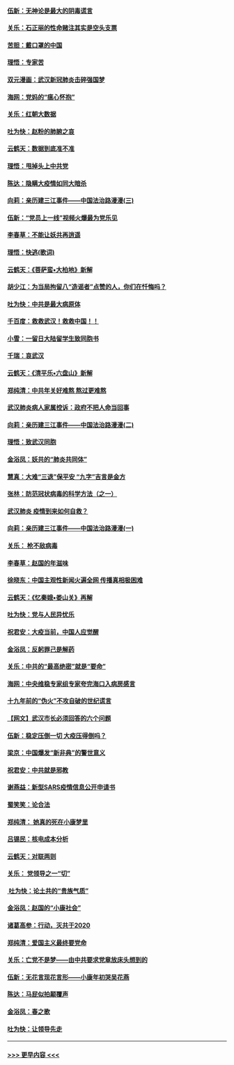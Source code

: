 #### [伍新：无神论是最大的阴毒谎言](../pages/nsc993/n11846129.md?t=02052244) 
#### [关乐：石正丽的性命赌注其实是空头支票](../pages/nsc993/n11846109.md?t=02052244) 
#### [苦胆：戴口罩的中国](../pages/nsc993/n11845576.md?t=02052244) 
#### [理悟：专家苦](../pages/nsc993/n11845564.md?t=02052244) 
#### [双元漫画：武汉新冠肺炎击碎强国梦](../pages/nsc993/n11843320.md?t=02052244) 
#### [海网：党妈的“瘟心怀抱”](../pages/nsc993/n11840740.md?t=02052244) 
#### [关乐：红朝大数据](../pages/nsc993/n11840675.md?t=02052244) 
#### [吐为快：赵粉的肺腑之哀](../pages/nsc993/n11840618.md?t=02052244) 
#### [云鹤天：数据到底准不准](../pages/nsc993/n11840325.md?t=02052244) 
#### [理悟：甩掉头上中共党](../pages/nsc993/n11838826.md?t=02052244) 
#### [陈达：隐瞒大疫情如同大暗杀](../pages/nsc993/n11838771.md?t=02052244) 
#### [向莉：亲历建三江事件——中国法治路漫漫(三)](../pages/nsc993/n11831825.md?t=02052244) 
#### [伍新：“党员上一线”视频火爆最为党乐见](../pages/nsc993/n11838200.md?t=02052244) 
#### [李春草：不能让妖共再逍遥](../pages/nsc993/n11838102.md?t=02052244) 
#### [理悟：快逃(歌词)](../pages/nsc993/n11838083.md?t=02052244) 
#### [云鹤天：《菩萨蛮▪大柏地》新解](../pages/nsc993/n11838059.md?t=02052244) 
#### [胡少江：为当局拘留八“造谣者”点赞的人，你们在忏悔吗？](../pages/nsc993/n11836801.md?t=02052244) 
#### [吐为快：中共是最大病原体](../pages/nsc993/n11836748.md?t=02052244) 
#### [千百度：救救武汉！救救中国！！](../pages/nsc993/n11836145.md?t=02052244) 
#### [小雪：一留日大陆留学生致同胞书](../pages/nsc993/n11834624.md?t=02052244) 
#### [千瑞：哀武汉](../pages/nsc993/n11833647.md?t=02052244) 
#### [云鹤天：《清平乐▪六盘山》新解](../pages/nsc993/n11833611.md?t=02052244) 
#### [郑纯清：中共年关好难熬 熬过更难熬](../pages/nsc993/n11833489.md?t=02052244) 
#### [武汉肺炎病人家属控诉：政府不把人命当回事](../pages/nsc993/n11833205.md?t=02052244) 
#### [向莉：亲历建三江事件——中国法治路漫漫(二)](../pages/nsc993/n11829102.md?t=02052244) 
#### [理悟：致武汉同胞](../pages/nsc993/n11831522.md?t=02052244) 
#### [金浴凤：妖共的“肺炎共同体”](../pages/nsc993/n11829448.md?t=02052244) 
#### [慧真：大难“三退”保平安 “九字”吉言是金方](../pages/nsc993/n11829501.md?t=02052244) 
#### [张林：防范冠状病毒的科学方法（之一）](../pages/nsc993/n11828618.md?t=02052244) 
#### [武汉肺炎 疫情到来如何自救？](../pages/nsc993/n11827632.md?t=02052244) 
#### [向莉：亲历建三江事件——中国法治路漫漫(一)](../pages/nsc993/n11827190.md?t=02052244) 
#### [关乐： 枪不敌病毒](../pages/nsc993/n11826746.md?t=02052244) 
#### [李春草：赵国的年滋味](../pages/nsc993/n11826321.md?t=02052244) 
#### [徐晓东：中国主观性新闻火遍全网 传播真相极困难](../pages/nsc993/n11826508.md?t=02052244) 
#### [云鹤天：《忆秦娥▪娄山关》再解](../pages/nsc993/n11824682.md?t=02052244) 
#### [吐为快：党与人民异忧乐](../pages/nsc993/n11824660.md?t=02052244) 
#### [祝君安：大疫当前，中国人应觉醒](../pages/nsc993/n11821946.md?t=02052244) 
#### [金浴凤：反躬罪己是解药](../pages/nsc993/n11820280.md?t=02052244) 
#### [关乐：中共的“最高绝密”就是“要命”](../pages/nsc993/n11816946.md?t=02052244) 
#### [海网：中央维稳专家组专家夸完海口入病房感言](../pages/nsc993/n11815138.md?t=02052244) 
#### [十九年前的“伪火”不攻自破的世纪谎言](../pages/nsc993/n11813238.md?t=02052244) 
#### [【网文】武汉市长必须回答的六个问题](../pages/nsc993/n11813848.md?t=02052244) 
#### [伍新：稳定压倒一切 大疫压得倒吗？](../pages/nsc993/n11812634.md?t=02052244) 
#### [梁京：中国爆发“新非典”的警世意义](../pages/nsc993/n11812554.md?t=02052244) 
#### [祝君安：中共就是邪教](../pages/nsc993/n11812431.md?t=02052244) 
#### [谢燕益：新型SARS疫情信息公开申请书](../pages/nsc993/n11808840.md?t=02052244) 
#### [蜀笑笑：论合法](../pages/nsc993/n11808064.md?t=02052244) 
#### [郑纯清： 她真的死在小康梦里](../pages/nsc993/n11806623.md?t=02052244) 
#### [吕锡民：核电成本分析](../pages/nsc993/n11806284.md?t=02052244) 
#### [云鹤天：对联两则](../pages/nsc993/n11805957.md?t=02052244) 
#### [关乐： 党领导之一“切”](../pages/nsc993/n11804505.md?t=02052244) 
#### [ 吐为快：论土共的“贵族气质”](../pages/nsc993/n11804490.md?t=02052244) 
#### [金浴凤：赵国的“小康社会”](../pages/nsc993/n11804452.md?t=02052244) 
#### [诸葛高参：行动，灭共于2020](../pages/nsc993/n11804120.md?t=02052244) 
#### [郑纯清：爱国主义最终要党命](../pages/nsc993/n11802197.md?t=02052244) 
#### [关乐：亡党不是梦——由中共要求党章放床头想到的](../pages/nsc993/n11802156.md?t=02052244) 
#### [伍新：无花言现花言形——小康年初哭吴花燕](../pages/nsc993/n11800044.md?t=02052244) 
#### [陈达：马屁似拍颠覆声](../pages/nsc993/n11800010.md?t=02052244) 
#### [金浴凤：春之歌](../pages/nsc993/n11797687.md?t=02052244) 
#### [吐为快：让领导先走](../pages/nsc993/n11797512.md?t=02052244) 

----
#### [ >>> 更早内容 <<< ](../indexes/nsc993-earlier.md)
